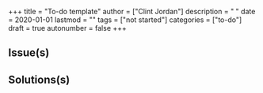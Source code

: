 +++
title = "To-do template"
author = ["Clint Jordan"]
description = " "
date = 2020-01-01
lastmod = ""
tags = ["not started"]
categories = ["to-do"]
draft = true
autonumber = false
+++

## Issue(s)


## Solutions(s)
